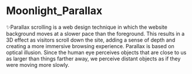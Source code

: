 # Moonlight_Parallax
✨Parallax scrolling is a web design technique in which the website background moves at a slower pace than the foreground. This results in a 3D effect as visitors scroll down the site, adding a sense of depth and creating a more immersive browsing experience.   Parallax is based on optical illusion. Since the human eye perceives objects that are close to us as larger than things farther away, we perceive distant objects as if they were moving more slowly.
